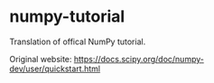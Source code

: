 # numpy-tutorial
Translation of offical NumPy tutorial.

Original website: https://docs.scipy.org/doc/numpy-dev/user/quickstart.html
